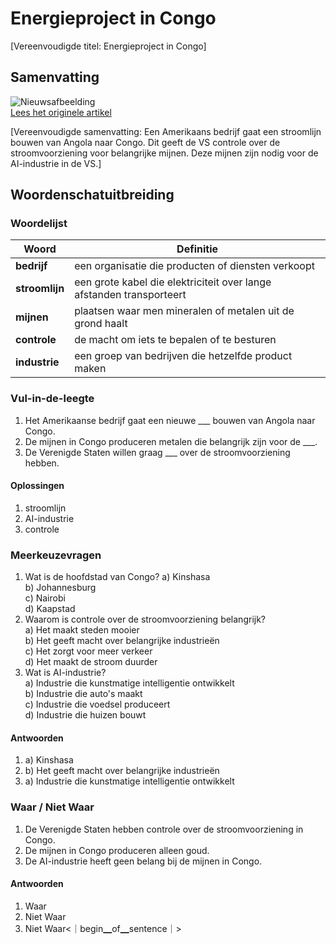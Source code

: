 # Energieproject in Congo

[Vereenvoudigde titel: Energieproject in Congo]

## Samenvatting

![Nieuwsafbeelding](https://prod-img.standaard.be/public/nieuws/lk4nvj-belgaimage-69674339.jpg/alternates/BASE_SIXTEEN_NINE/Belgaimage-69674339.jpg)   
[Lees het originele artikel](https://www.standaard.be/buitenland/trump-krijgt-stroomschakelaar-voor-congolese-kobaltmijnen-in-handen/97854385.html)

[Vereenvoudigde samenvatting: Een Amerikaans bedrijf gaat een stroomlijn bouwen van Angola naar Congo. Dit geeft de VS controle over de stroomvoorziening voor belangrijke mijnen. Deze mijnen zijn nodig voor de AI-industrie in de VS.]

## Woordenschatuitbreiding

### Woordelijst

| Woord | Definitie |
|-------|-----------|
| **bedrijf** | een organisatie die producten of diensten verkoopt |
| **stroomlijn** | een grote kabel die elektriciteit over lange afstanden transporteert |
| **mijnen** | plaatsen waar men mineralen of metalen uit de grond haalt |
| **controle** | de macht om iets te bepalen of te besturen |
| **industrie** | een groep van bedrijven die hetzelfde product maken |

### Vul-in-de-leegte
1. Het Amerikaanse bedrijf gaat een nieuwe ___ bouwen van Angola naar Congo.
2. De mijnen in Congo produceren metalen die belangrijk zijn voor de ___.
3. De Verenigde Staten willen graag ___ over de stroomvoorziening hebben.

#### Oplossingen
1. stroomlijn
2. AI-industrie
3. controle

### Meerkeuzevragen
1. Wat is de hoofdstad van Congo?
   a) Kinshasa  
   b) Johannesburg  
   c) Nairobi  
   d) Kaapstad  
2. Waarom is controle over de stroomvoorziening belangrijk?  
   a) Het maakt steden mooier  
   b) Het geeft macht over belangrijke industrieën  
   c) Het zorgt voor meer verkeer  
   d) Het maakt de stroom duurder  
3. Wat is AI-industrie?  
   a) Industrie die kunstmatige intelligentie ontwikkelt  
   b) Industrie die auto's maakt  
   c) Industrie die voedsel produceert  
   d) Industrie die huizen bouwt  

#### Antwoorden
1. a) Kinshasa  
2. b) Het geeft macht over belangrijke industrieën  
3. a) Industrie die kunstmatige intelligentie ontwikkelt  

### Waar / Niet Waar
1. De Verenigde Staten hebben controle over de stroomvoorziening in Congo.  
2. De mijnen in Congo produceren alleen goud.  
3. De AI-industrie heeft geen belang bij de mijnen in Congo.  

#### Antwoorden
1. Waar  
2. Niet Waar  
3. Niet Waar<｜begin▁of▁sentence｜>